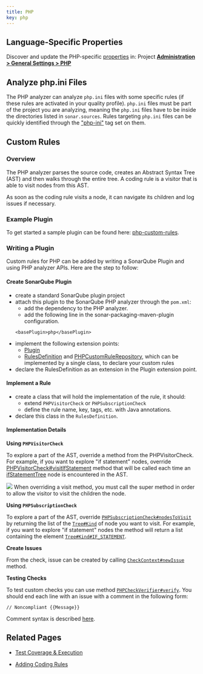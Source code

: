 ```yaml
---
title: PHP
key: php
---
```


<!-- static -->
<!-- update_center:php -->
<!-- /static -->



## Language-Specific Properties

Discover and update the PHP-specific [properties](/analysis/analysis-parameters/) in: <!-- sonarcloud -->Project <!-- /sonarcloud -->**[Administration > General Settings > PHP](/#sonarqube-admin#/admin/settings?category=php)**

## Analyze php.ini Files

The PHP analyzer can analyze `php.ini` files with some specific rules (if these rules are activated in your quality profile). `php.ini` files must be part of the project you are analyzing, meaning the `php.ini` files have to be inside the directories listed in `sonar.sources`. 
Rules targeting `php.ini` files can be quickly identified through the ["php-ini"](https://rules.sonarsource.com/php/tag/php-ini) tag set on them.

<!-- sonarqube -->

## Custom Rules

### Overview

The PHP analyzer parses the source code, creates an Abstract Syntax Tree (AST) and then walks through the entire tree. A coding rule is a visitor that is able to visit nodes from this AST.

As soon as the coding rule visits a node, it can navigate its children and log issues if necessary.

### Example Plugin

To get started a sample plugin can be found here: [php-custom-rules](https://github.com/SonarSource/sonar-custom-rules-examples/tree/master/php-custom-rules).

### Writing a Plugin

Custom rules for PHP can be added by writing a SonarQube Plugin and using PHP analyzer APIs.
Here are the step to follow:

#### Create SonarQube Plugin

* create a standard SonarQube plugin project
* attach this plugin to the SonarQube PHP analyzer through the `pom.xml`:
  * add the dependency to the PHP analyzer.
  * add the following line in the sonar-packaging-maven-plugin configuration.
  ```
  <basePlugin>php</basePlugin>
  ```
* implement the following extension points:
  * [Plugin](http://javadocs.sonarsource.org/latest/apidocs/index.html?org/sonar/api/Plugin.html)
  * [RulesDefinition](http://javadocs.sonarsource.org/latest/apidocs/index.html?org/sonar/api/server/rule/RulesDefinition.html) and [PHPCustomRuleRepository](https://github.com/SonarSource/sonar-php/blob/master/php-frontend/src/main/java/org/sonar/plugins/php/api/visitors/PHPCustomRuleRepository.java), which can be implemented by a single class, to declare your custom rules
* declare the RulesDefinition as an extension in the Plugin extension point.

#### Implement a Rule

* create a class that will hold the implementation of the rule, it should:
  * extend `PHPVisitorCheck` or `PHPSubscriptionCheck`
  * define the rule name, key, tags, etc. with Java annotations.
* declare this class in the `RulesDefinition`.

####  Implementation Details

**Using `PHPVisitorCheck`**

To explore a part of the AST, override a method from the PHPVisitorCheck. For example, if you want to explore "if statement" nodes, override [PHPVisitorCheck#visitIfStatement](https://github.com/SonarSource/sonar-php/blob/master/php-frontend/src/main/java/org/sonar/plugins/php/api/visitors/PHPVisitorCheck.java#L265) method that will be called each time an [ifStatementTree](https://github.com/SonarSource/sonar-php/blob/master/php-frontend/src/main/java/org/sonar/plugins/php/api/tree/statement/IfStatementTree.java) node is encountered in the AST.

![](/images/exclamation.svg) When overriding a visit method, you must call the super method in order to allow the visitor to visit the children the node.

**Using `PHPSubscriptionCheck`**

To explore a part of the AST, override [`PHPSubscriptionCheck#nodesToVisit`](https://github.com/SonarSource/sonar-php/blob/master/php-frontend/src/main/java/org/sonar/plugins/php/api/visitors/PHPSubscriptionCheck.java#L33) by returning the list of the [`Tree#Kind`](https://github.com/SonarSource/sonar-php/blob/master/php-frontend/src/main/java/org/sonar/plugins/php/api/tree/Tree.java#L124) of node you want to visit. For example, if you want to explore "if statement" nodes the method will return a list containing the element [`Tree#Kind#IF_STATEMENT`](https://github.com/SonarSource/sonar-php/blob/master/php-frontend/src/main/java/org/sonar/plugins/php/api/tree/Tree.java#L761).

**Create Issues**

From the check, issue can be created by calling [`CheckContext#newIssue`](https://github.com/SonarSource/sonar-php/blob/master/php-frontend/src/main/java/org/sonar/plugins/php/api/visitors/CheckContext.java#L90) method.

**Testing Checks**

To test custom checks you can use method [`PHPCheckVerifier#verify`](https://github.com/SonarSource/sonar-php/blob/master/php-frontend/src/main/java/org/sonar/plugins/php/api/tests/PHPCheckVerifier.java#L55). You should end each line with an issue with a comment in the following form:

```
// Noncompliant {{Message}}
```

Comment syntax is described [here](https://github.com/SonarSource/sonar-analyzer-commons/blob/master/test-commons/README.md).

<!-- /sonarqube -->

## Related Pages

* [Test Coverage & Execution](/analysis/coverage/)
<!-- sonarqube -->
* [Adding Coding Rules](/extend/adding-coding-rules/)
<!-- /sonarqube -->

